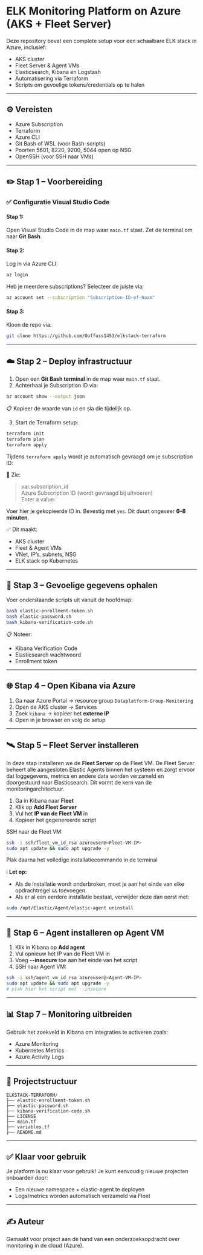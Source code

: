 # ELK Monitoring Platform on Azure (AKS + Fleet Server)

Deze repository bevat een complete setup voor een schaalbare ELK stack in Azure, inclusief:
- AKS cluster  
- Fleet Server & Agent VMs  
- Elasticsearch, Kibana en Logstash  
- Automatisering via Terraform  
- Scripts om gevoelige tokens/credentials op te halen  

---

## ⚙️ Vereisten

- Azure Subscription  
- Terraform  
- Azure CLI  
- Git Bash of WSL (voor Bash-scripts)  
- Poorten 5601, 8220, 9200, 5044 open op NSG  
- OpenSSH (voor SSH naar VMs)  

---

## ✏️ Stap 1 – Voorbereiding

### ✅ Configuratie Visual Studio Code

#### Stap 1:
Open Visual Studio Code in de map waar `main.tf` staat. Zet de terminal om naar **Git Bash**.

#### Stap 2:
Log in via Azure CLI:

```bash
az login
```

Heb je meerdere subscriptions? Selecteer de juiste via:

```bash
az account set --subscription "Subscription-ID-of-Naam"
```

#### Stap 3:
Kloon de repo via:

```bash
git clone https://github.com/Ooffuss1453/elkstack-terraform
```

---

## ☁️ Stap 2 – Deploy infrastructuur

1. Open een **Git Bash terminal** in de map waar `main.tf` staat.
2. Achterhaal je Subscription ID via:

```bash
az account show --output json
```

📋 Kopieer de waarde van `id` en sla die tijdelijk op.

3. Start de Terraform setup:

```bash
terraform init
terraform plan
terraform apply
```

Tijdens `terraform apply` wordt je automatisch gevraagd om je subscription ID:

📸 Zie:  
> var.subscription_id  
> Azure Subscription ID (wordt gevraagd bij uitvoeren)  
> Enter a value:

Voer hier je gekopieerde ID in. Bevestig met `yes`. Dit duurt ongeveer **6–8 minuten**.

✅ Dit maakt:  
- AKS cluster  
- Fleet & Agent VMs  
- VNet, IP’s, subnets, NSG  
- ELK stack op Kubernetes  

---

## 🔐 Stap 3 – Gevoelige gegevens ophalen

Voer onderstaande scripts uit vanuit de hoofdmap:

```bash
bash elastic-enrollment-token.sh
bash elastic-password.sh
bash kibana-verification-code.sh
```

📋 Noteer:
- Kibana Verification Code  
- Elasticsearch wachtwoord  
- Enrollment token  

---

## 🌐 Stap 4 – Open Kibana via Azure

1. Ga naar Azure Portal → resource group `Dataplatform-Group-Monitoring`  
2. Open de AKS cluster → Services  
3. Zoek `kibana` → kopieer het **externe IP**  
4. Open in je browser en volg de setup  

---

## 🛰️ Stap 5 – Fleet Server installeren

In deze stap installeren we de **Fleet Server** op de Fleet VM. De Fleet Server beheert alle aangesloten Elastic Agents binnen het systeem en zorgt ervoor dat loggegevens, metrics en andere data worden verzameld en doorgestuurd naar Elasticsearch. Dit vormt de kern van de monitoringarchitectuur.

1. Ga in Kibana naar **Fleet**  
2. Klik op **Add Fleet Server**  
3. Vul het **IP van de Fleet VM** in  
4. Kopieer het gegenereerde script  

SSH naar de Fleet VM:

```bash
ssh -i ssh/fleet_vm_id_rsa azureuser@<Fleet-VM-IP>
sudo apt update && sudo apt upgrade -y
```

Plak daarna het volledige installatiecommando in de terminal

ℹ️ **Let op:**  
- Als de installatie wordt onderbroken, moet je aan het einde van elke opdrachtregel `&&` toevoegen.
- Als er al een eerdere installatie bestaat, verwijder deze dan eerst met:

```bash
sudo /opt/Elastic/Agent/elastic-agent uninstall
```
---

## 🤖 Stap 6 – Agent installeren op Agent VM

1. Klik in Kibana op **Add agent**  
2. Vul opnieuw het IP van de Fleet VM in  
3. Voeg **--insecure** toe aan het einde van het script  
4. SSH naar Agent VM:

```bash
ssh -i ssh/agent_vm_id_rsa azureuser@<Agent-VM-IP>
sudo apt update && sudo apt upgrade -y
# plak hier het script met --insecure
```

---

## 📊 Stap 7 – Monitoring uitbreiden

Gebruik het zoekveld in Kibana om integraties te activeren zoals:
- Azure Monitoring  
- Kubernetes Metrics  
- Azure Activity Logs  

---

## 📁 Projectstructuur

```
ELKSTACK-TERRAFORM/
├── elastic-enrollment-token.sh
├── elastic-password.sh
├── kibana-verification-code.sh
├── LICENSE
├── main.tf
├── variables.tf
├── README.md
```

---

## ✅ Klaar voor gebruik

Je platform is nu klaar voor gebruik! Je kunt eenvoudig nieuwe projecten onboarden door:
- Een nieuwe namespace + elastic-agent te deployen
- Logs/metrics worden automatisch verzameld via Fleet

---

## ✍️ Auteur

Gemaakt voor project aan de hand van een onderzoeksopdracht over monitoring in de cloud (Azure).
